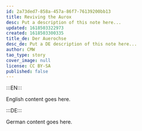 ```yaml
---
id: 2a73ded7-858a-457a-86f7-76139200bb13
title: Reviving the Aurox
desc: Put a description of this note here...
updated: 1618503322973
created: 1618503300335
title_de: Der Auerochse
desc_de: Put a DE description of this note here...
author: CMW
tao_type: story
cover_image: null
license: CC BY-SA
published: false
---
```


:::EN:::

English content goes here.

:::DE:::

German content goes here.
